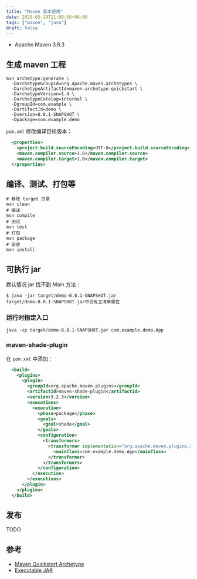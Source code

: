 ```yaml
---
title: "Maven 基本使用"
date: 2020-05-19T21:08:56+08:00
tags: ["maven", "java"]
draft: false
---
```


- Apache Maven 3.6.3

## 生成 maven 工程

```shell
mvn archetype:generate \
  -DarchetypeGroupId=org.apache.maven.archetypes \
  -DarchetypeArtifactId=maven-archetype-quickstart \
  -DarchetypeVersion=1.4 \
  -DarchetypeCatalog=internal \
  -DgroupId=com.example \
  -DartifactId=demo \
  -Dversion=0.0.1-SNAPSHOT \
  -Dpackage=com.example.demo
```

`pom.xml` 修改编译目标版本：

```xml
  <properties>
    <project.build.sourceEncoding>UTF-8</project.build.sourceEncoding>
    <maven.compiler.source>1.8</maven.compiler.source>
    <maven.compiler.target>1.8</maven.compiler.target>
  </properties>
```

## 编译、测试、打包等

```shell
# 移除 target 目录
mvn clean
# 编译
mvn compile
# 测试
mvn test
# 打包
mvn package
# 安装
mvn install
```

## 可执行 jar

默认情况 jar 找不到 Main 方法：

```text
$ java -jar target/demo-0.0.1-SNAPSHOT.jar
target/demo-0.0.1-SNAPSHOT.jar中没有主清单属性
```

### 运行时指定入口

```text
java -cp target/demo-0.0.1-SNAPSHOT.jar com.example.demo.App
```

### maven-shade-plugin

在 `pom.xml` 中添加：

```xml
  <build>
    <plugins>
      <plugin>
        <groupId>org.apache.maven.plugins</groupId>
        <artifactId>maven-shade-plugin</artifactId>
        <version>3.2.3</version>
        <executions>
          <execution>
            <phase>package</phase>
            <goals>
              <goal>shade</goal>
            </goals>
            <configuration>
              <transformers>
                <transformer implementation="org.apache.maven.plugins.shade.resource.ManifestResourceTransformer">
                  <mainClass>com.example.demo.App</mainClass>
                </transformer>
              </transformers>
            </configuration>
          </execution>
        </executions>
      </plugin>
    </plugins>
  </build>
```

## 发布

TODO

## 参考

- [Maven Quickstart Archetype](http://maven.apache.org/archetypes/maven-archetype-quickstart/)
- [Executable JAR](http://maven.apache.org/plugins/maven-shade-plugin/examples/executable-jar.html)
